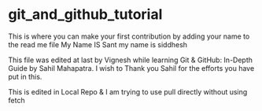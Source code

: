 # git_and_github_tutorial
This is where you can make your first contribution by adding your name to the read me file
My Name IS Sant
my name is siddhesh

This file was edited at last by Vignesh while learning Git & GitHub: In-Depth Guide by Sahil Mahapatra. I wish to Thank you Sahil for the efforts you have put in this.

This is edited in Local Repo & I am trying to use pull directly without using fetch


